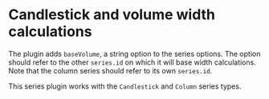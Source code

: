 # Candlestick and volume width calculations
The plugin adds `baseVolume`, a string option to the series options. The option should refer to the other `series.id` on which it will base width calculations. Note that the column series should refer to its own `series.id`.

This series plugin works with the `Candlestick` and `Column` series types.
